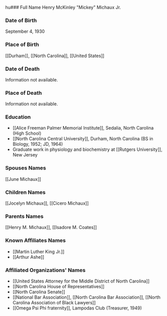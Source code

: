 hu### Full Name
Henry McKinley "Mickey" Michaux Jr.

### Date of Birth
September 4, 1930
### Place of Birth
[[Durham]], [[North Carolina]], [[United States]]
### Date of Death
Information not available.

### Place of Death
Information not available.

### Education
- [[Alice Freeman Palmer Memorial Institute]], Sedalia, North Carolina (High School)
- [[North Carolina Central University]], Durham, North Carolina (BS in Biology, 1952; JD, 1964)
- Graduate work in physiology and biochemistry at [[Rutgers University]], New Jersey
### Spouses Names
[[June Michaux]]

### Children Names
[[Jocelyn Michaux]], [[Cicero Michaux]]
### Parents Names
[[Henry M. Michaux]], [[Isadore M. Coates]]
### Known Affiliates Names
- [[Martin Luther King Jr.]]
- [[Arthur Ashe]]
### Affiliated Organizations' Names
- [[United States Attorney for the Middle District of North Carolina]]
- [[North Carolina House of Representatives]]
- [[North Carolina Senate]]
- [[National Bar Association]], [[North Carolina Bar Association]], [[North Carolina Association of Black Lawyers]]
- [[Omega Psi Phi fraternity]], Lampodas Club (Treasurer, 1949)